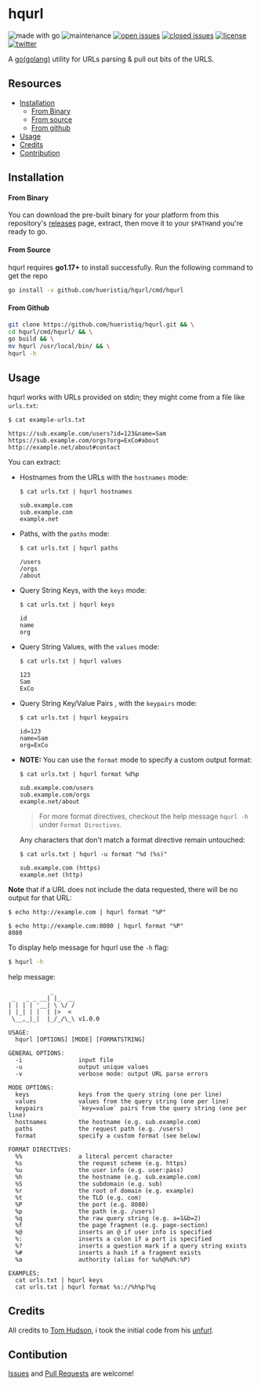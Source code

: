 # hqurl

![made with go](https://img.shields.io/badge/made%20with-Go-0040ff.svg) ![maintenance](https://img.shields.io/badge/maintained%3F-yes-0040ff.svg) [![open issues](https://img.shields.io/github/issues-raw/hueristiq/hqurl.svg?style=flat&color=0040ff)](https://github.com/hueristiq/hqurl/issues?q=is:issue+is:open) [![closed issues](https://img.shields.io/github/issues-closed-raw/hueristiq/hqurl.svg?style=flat&color=0040ff)](https://github.com/hueristiq/hqurl/issues?q=is:issue+is:closed) [![license](https://img.shields.io/badge/License-MIT-gray.svg?colorB=0040FF)](https://github.com/hueristiq/hqurl/blob/master/LICENSE) [![twitter](https://img.shields.io/badge/twitter-@itshueristiq-0040ff.svg)](https://twitter.com/itshueristiq)

A [go(golang)](http://golang.org/) utility for URLs parsing & pull out bits of the URLS.

## Resources

* [Installation](#installation)
	* [From Binary](#from-binary)
	* [From source](#from-source)
	* [From github](#from-github)
* [Usage](#usage)
* [Credits](#credits)
* [Contribution](#contribution)

## Installation

#### From Binary

You can download the pre-built binary for your platform from this repository's [releases](https://github.com/hueristiq/hqurl/releases/) page, extract, then move it to your `$PATH`and you're ready to go.

#### From Source

hqurl requires **go1.17+** to install successfully. Run the following command to get the repo

```bash
go install -v github.com/hueristiq/hqurl/cmd/hqurl
```

#### From Github

```bash
git clone https://github.com/hueristiq/hqurl.git && \
cd hqurl/cmd/hqurl/ && \
go build && \
mv hqurl /usr/local/bin/ && \
hqurl -h
```

## Usage

hqurl works with URLs provided on stdin; they might come from a file like `urls.txt`:

```
$ cat example-urls.txt

https://sub.example.com/users?id=123&name=Sam
https://sub.example.com/orgs?org=ExCo#about
http://example.net/about#contact
```

You can extract:

* Hostnames from the URLs with the `hostnames` mode:

    ```
    $ cat urls.txt | hqurl hostnames

    sub.example.com
    sub.example.com
    example.net
    ```

* Paths, with the `paths` mode:

    ```
    $ cat urls.txt | hqurl paths

    /users
    /orgs
    /about
    ```

* Query String Keys, with the `keys` mode:

    ```
    $ cat urls.txt | hqurl keys

    id
    name
    org
    ```

* Query String Values, with the `values` mode:

    ```
    $ cat urls.txt | hqurl values

    123
    Sam
    ExCo
    ```

* Query String Key/Value Pairs , with the `keypairs` mode:

    ```
    $ cat urls.txt | hqurl keypairs

    id=123
    name=Sam
    org=ExCo
    ```


* **NOTE:** You can use the `format` mode to specify a custom output format:

    ```
    $ cat urls.txt | hqurl format %d%p

    sub.example.com/users
    sub.example.com/orgs
    example.net/about
    ```

    > For more format directives, checkout the help message `hqurl -h` under `Format Directives`. 
    
    Any characters that don't match a format directive remain untouched:

    ```
    $ cat urls.txt | hqurl -u format "%d (%s)"

    sub.example.com (https)
    example.net (http)
    ```

**Note** that if a URL does not include the data requested, there will be no output for that URL:

```
$ echo http://example.com | hqurl format "%P"

$ echo http://example.com:8080 | hqurl format "%P"
8080
```

To display help message for hqurl use the `-h` flag:

```bash
$ hqurl -h
```

help message:

```text
            _
 _   _ _ __| |_  __
| | | | '__| \ \/ /
| |_| | |  | |>  < 
 \__,_|_|  |_/_/\_\ v1.0.0

USAGE:
  hqurl [OPTIONS] [MODE] [FORMATSTRING]

GENERAL OPTIONS:
  -i                input file
  -u                output unique values
  -v                verbose mode: output URL parse errors

MODE OPTIONS:
  keys              keys from the query string (one per line)
  values            values from the query string (one per line)
  keypairs          `key=value` pairs from the query string (one per line)
  hostnames         the hostname (e.g. sub.example.com)
  paths             the request path (e.g. /users)
  format            specify a custom format (see below)

FORMAT DIRECTIVES:
  %%                a literal percent character
  %s                the request scheme (e.g. https)
  %u                the user info (e.g. user:pass)
  %h                the hostname (e.g. sub.example.com)
  %S                the subdomain (e.g. sub)
  %r                the root of domain (e.g. example)
  %t                the TLD (e.g. com)
  %P                the port (e.g. 8080)
  %p                the path (e.g. /users)
  %q                the raw query string (e.g. a=1&b=2)
  %f                the page fragment (e.g. page-section)
  %@                inserts an @ if user info is specified
  %:                inserts a colon if a port is specified
  %?                inserts a question mark if a query string exists
  %#                inserts a hash if a fragment exists
  %a                authority (alias for %u%@%d%:%P)

EXAMPLES:
  cat urls.txt | hqurl keys
  cat urls.txt | hqurl format %s://%h%p?%q
```

## Credits

All credits to [Tom Hudson](https://github.com/tomnomnom), i took the initial code from his [unfurl](https://github.com/tomnomnom/unfurl).
## Contibution

[Issues](https://github.com/hueristiq/hqurl/issues) and [Pull Requests](https://github.com/hueristiq/hqurl/pulls) are welcome! 